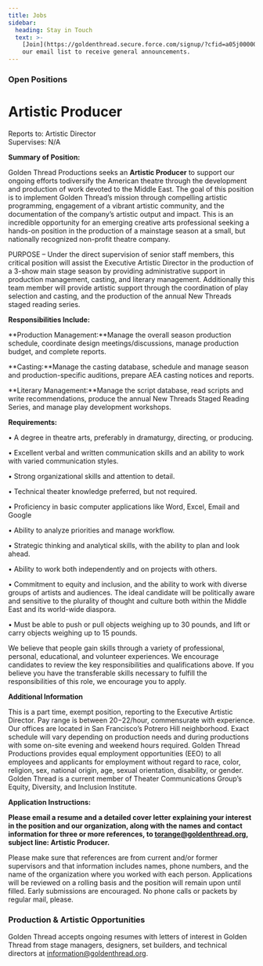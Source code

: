 ```yaml
---
title: Jobs
sidebar:
  heading: Stay in Touch
  text: >-
    [Join](https://goldenthread.secure.force.com/signup/?cfid=a05j000000LsdhQAAR)
    our email list to receive general announcements.
---
```

### Open Positions

# Artistic Producer

Reports to: Artistic Director\
Supervises: N/A

**Summary of Position:**

Golden Thread Productions seeks an **Artistic Producer** to support our ongoing efforts todiversify the American theatre through the development and production of work devoted to the Middle East. The goal of this position is to implement Golden Thread’s mission through compelling artistic programming, engagement of a vibrant artistic community, and the documentation of the company’s artistic output and impact. This is an incredible opportunity for an emerging creative arts professional seeking a hands-on position in the production of a mainstage season at a small, but nationally recognized non-profit theatre company.

PURPOSE – Under the direct supervision of senior staff members, this critical position will assist the Executive Artistic Director in the production of a 3-show main stage season by providing administrative support in production management, casting, and literary management. Additionally this team member will provide artistic support through the coordination of play selection and casting, and the production of the annual New Threads staged reading series.

**Responsibilities Include:**

**Production Management:**Manage the overall season production schedule, coordinate design meetings/discussions, manage production budget, and complete reports.

**Casting:**Manage the casting database, schedule and manage season and production-specific auditions, prepare AEA casting notices and reports.

**Literary Management:**Manage the script database, read scripts and write recommendations, produce the annual New Threads Staged Reading Series, and manage play development workshops.

**Requirements:**

• A degree in theatre arts, preferably in dramaturgy, directing, or producing.

• Excellent verbal and written communication skills and an ability to work with varied communication styles.

• Strong organizational skills and attention to detail.

• Technical theater knowledge preferred, but not required.

• Proficiency in basic computer applications like Word, Excel, Email and Google

• Ability to analyze priorities and manage workflow.

• Strategic thinking and analytical skills, with the ability to plan and look ahead.

• Ability to work both independently and on projects with others.

• Commitment to equity and inclusion, and the ability to work with diverse groups of artists and audiences. The ideal candidate will be politically aware and sensitive to the plurality of thought and culture both within the Middle East and its world-wide diaspora.

• Must be able to push or pull objects weighing up to 30 pounds, and lift or carry objects weighing up to 15 pounds.

We believe that people gain skills through a variety of professional, personal, educational, and volunteer experiences. We encourage candidates to review the key responsibilities and qualifications above. If you believe you have the transferable skills necessary to fulfill the responsibilities of this role, we encourage you to apply.

**Additional Information**

This is a part time, exempt position, reporting to the Executive Artistic Director. Pay range is between $20-$22/hour, commensurate with experience. Our offices are located in San Francisco’s Potrero Hill neighborhood. Exact schedule will vary depending on production needs and during productions with some on-site evening and weekend hours required. Golden Thread Productions provides equal employment opportunities (EEO) to all employees and applicants for employment without regard to race, color, religion, sex, national origin, age, sexual orientation, disability, or gender. Golden Thread is a current member of Theater Communications Group’s Equity, Diversity, and Inclusion Institute.

**Application Instructions:**

**Please email a resume and a detailed cover letter explaining your interest in the position and our organization, along with the names and contact information for three or more references, to torange@goldenthread.org, subject line: Artistic Producer.** 

Please make sure that references are from current and/or former supervisors and that information includes names, phone numbers, and the name of the organization where you worked with each person. Applications will be reviewed on a rolling basis and the position will remain upon until filled. Early submissions are encouraged. No phone calls or packets by regular mail, please.

### Production & Artistic Opportunities

Golden Thread accepts ongoing resumes with letters of interest in Golden Thread from stage managers, designers, set builders, and technical directors at [information@goldenthread.org]((mailto:information@goldenthread.org)).
